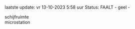 laatste update: 
vr 13-10-2023  5:58   uur 
Status: FAALT - geel - 
<div class="service R">schijfruimte</div><div class="service R">microstation</div>